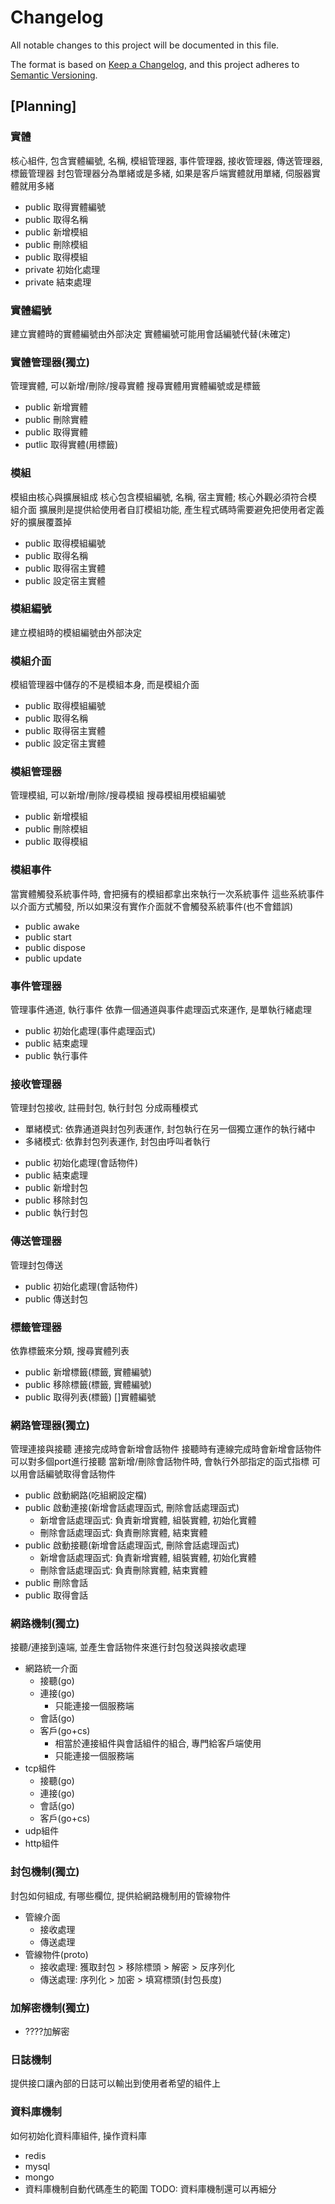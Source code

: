 # Changelog
All notable changes to this project will be documented in this file.

The format is based on [Keep a Changelog](https://keepachangelog.com/en/1.0.0/),
and this project adheres to [Semantic Versioning](https://semver.org/spec/v2.0.0.html).

## [Planning]

### 實體
核心組件, 包含實體編號, 名稱, 模組管理器, 事件管理器, 接收管理器, 傳送管理器, 標籤管理器
封包管理器分為單緒或是多緒, 如果是客戶端實體就用單緒, 伺服器實體就用多緒
* public 取得實體編號
* public 取得名稱
* public 新增模組
* public 刪除模組
* public 取得模組
* private 初始化處理
* private 結束處理

### 實體編號
建立實體時的實體編號由外部決定
實體編號可能用會話編號代替(未確定)

### 實體管理器(獨立)
管理實體, 可以新增/刪除/搜尋實體
搜尋實體用實體編號或是標籤
* public 新增實體
* public 刪除實體
* public 取得實體
* putlic 取得實體(用標籤)

### 模組
模組由核心與擴展組成
核心包含模組編號, 名稱, 宿主實體; 核心外觀必須符合模組介面
擴展則是提供給使用者自訂模組功能, 產生程式碼時需要避免把使用者定義好的擴展覆蓋掉
* public 取得模組編號
* public 取得名稱
* public 取得宿主實體
* public 設定宿主實體

### 模組編號
建立模組時的模組編號由外部決定

### 模組介面
模組管理器中儲存的不是模組本身, 而是模組介面
* public 取得模組編號
* public 取得名稱
* public 取得宿主實體
* public 設定宿主實體

### 模組管理器
管理模組, 可以新增/刪除/搜尋模組
搜尋模組用模組編號
* public 新增模組
* public 刪除模組
* public 取得模組

### 模組事件
當實體觸發系統事件時, 會把擁有的模組都拿出來執行一次系統事件
這些系統事件以介面方式觸發, 所以如果沒有實作介面就不會觸發系統事件(也不會錯誤)
* public awake
* public start
* public dispose
* public update

### 事件管理器
管理事件通道, 執行事件
依靠一個通道與事件處理函式來運作, 是單執行緒處理
* public 初始化處理(事件處理函式)
* public 結束處理
* public 執行事件

### 接收管理器
管理封包接收, 註冊封包, 執行封包
分成兩種模式
- 單緒模式: 依靠通道與封包列表運作, 封包執行在另一個獨立運作的執行緒中
- 多緒模式: 依靠封包列表運作, 封包由呼叫者執行
* public 初始化處理(會話物件)
* public 結束處理
* public 新增封包
* public 移除封包
* public 執行封包

### 傳送管理器
管理封包傳送
* public 初始化處理(會話物件)
* public 傳送封包

### 標籤管理器
依靠標籤來分類, 搜尋實體列表
* public 新增標籤(標籤, 實體編號)
* public 移除標籤(標籤, 實體編號)
* public 取得列表(標籤) []實體編號

### 網路管理器(獨立)
管理連接與接聽
連接完成時會新增會話物件
接聽時有連線完成時會新增會話物件
可以對多個port進行接聽
當新增/刪除會話物件時, 會執行外部指定的函式指標
可以用會話編號取得會話物件
* public 啟動網路(吃組網設定檔)
* public 啟動連接(新增會話處理函式, 刪除會話處理函式)
    * 新增會話處理函式: 負責新增實體, 組裝實體, 初始化實體
    * 刪除會話處理函式: 負責刪除實體, 結束實體
* public 啟動接聽(新增會話處理函式, 刪除會話處理函式)
    * 新增會話處理函式: 負責新增實體, 組裝實體, 初始化實體
    * 刪除會話處理函式: 負責刪除實體, 結束實體
* public 刪除會話
* public 取得會話
   
### 網路機制(獨立)
接聽/連接到遠端, 並產生會話物件來進行封包發送與接收處理
* 網路統一介面
    * 接聽(go)
    * 連接(go)
        * 只能連接一個服務端
    * 會話(go)
    * 客戶(go+cs)
        * 相當於連接組件與會話組件的組合, 專門給客戶端使用
        * 只能連接一個服務端
* tcp組件
    * 接聽(go)
    * 連接(go)
    * 會話(go)
    * 客戶(go+cs)
* udp組件
* http組件

### 封包機制(獨立)
封包如何組成, 有哪些欄位, 提供給網路機制用的管線物件
* 管線介面
    * 接收處理
    * 傳送處理
* 管線物件(proto)
    * 接收處理: 獲取封包 > 移除標頭 > 解密 > 反序列化
    * 傳送處理: 序列化 > 加密 > 填寫標頭(封包長度)

### 加解密機制(獨立)
* ????加解密

### 日誌機制
提供接口讓內部的日誌可以輸出到使用者希望的組件上

### 資料庫機制
如何初始化資料庫組件, 操作資料庫
* redis
* mysql
* mongo
* 資料庫機制自動代碼產生的範圍
TODO: 資料庫機制還可以再細分